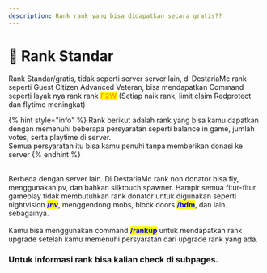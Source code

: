 ```yaml
---
description: Rank rank yang bisa didapatkan secara gratis??
---
```


# 💸 Rank Standar

Rank Standar/gratis, tidak seperti server server lain, di DestariaMc rank seperti Guest Citizen Advanced Veteran, bisa mendapatkan Command seperti layak nya rank rank <mark style="color:orange;">**P2W**</mark> (Setiap naik rank, limit claim Redprotect dan flytime meningkat)

{% hint style="info" %}
Rank berikut adalah rank yang bisa kamu dapatkan dengan memenuhi beberapa persyaratan seperti balance in game, jumlah votes, serta playtime di server.\
Semua persyaratan itu bisa kamu penuhi tanpa memberikan donasi ke server
{% endhint %}

\
Berbeda dengan server lain. Di DestariaMc rank non donator bisa fly, menggunakan pv, dan bahkan silktouch spawner. Hampir semua fitur-fitur gameplay tidak membutuhkan rank donator untuk digunakan seperti nightvision <mark style="color:blue;">**/nv**</mark>, menggendong mobs, block doors <mark style="color:blue;">**/bdm**</mark>, dan lain sebagainya.\
\
Kamu bisa menggunakan command <mark style="color:blue;">**/rankup**</mark> untuk mendapatkan rank upgrade setelah kamu memenuhi persyaratan dari upgrade rank yang ada.

### **Untuk informasi rank bisa kalian check di subpages.**
